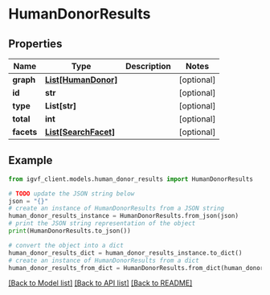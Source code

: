 # HumanDonorResults


## Properties

Name | Type | Description | Notes
------------ | ------------- | ------------- | -------------
**graph** | [**List[HumanDonor]**](HumanDonor.md) |  | [optional] 
**id** | **str** |  | [optional] 
**type** | **List[str]** |  | [optional] 
**total** | **int** |  | [optional] 
**facets** | [**List[SearchFacet]**](SearchFacet.md) |  | [optional] 

## Example

```python
from igvf_client.models.human_donor_results import HumanDonorResults

# TODO update the JSON string below
json = "{}"
# create an instance of HumanDonorResults from a JSON string
human_donor_results_instance = HumanDonorResults.from_json(json)
# print the JSON string representation of the object
print(HumanDonorResults.to_json())

# convert the object into a dict
human_donor_results_dict = human_donor_results_instance.to_dict()
# create an instance of HumanDonorResults from a dict
human_donor_results_from_dict = HumanDonorResults.from_dict(human_donor_results_dict)
```
[[Back to Model list]](../README.md#documentation-for-models) [[Back to API list]](../README.md#documentation-for-api-endpoints) [[Back to README]](../README.md)


